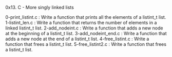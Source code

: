 0x13. C - More singly linked lists

0-print_listint.c : Write a function that prints all the elements of a listint_t list.
1-listint_len.c : Write a function that returns the number of elements in a linked listint_t list.
2-add_nodeint.c : Write a function that adds a new node at the beginning of a listint_t list.
3-add_nodeint_end.c : Write a function that adds a new node at the end of a listint_t list.
4-free_listint.c : Write a function that frees a listint_t list.
5-free_listint2.c : Write a function that frees a listint_t list.